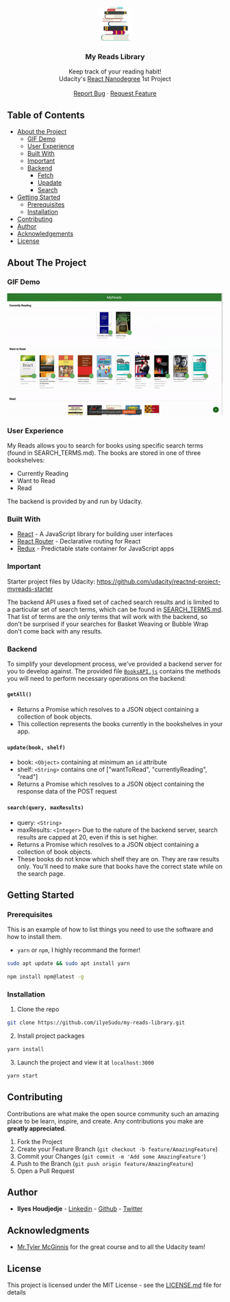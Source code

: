 <p align="center">
  <a href="https://github.com/ilyeSudo/my-reads-library">
    <img src="images/logo.png" alt="Logo" width="80" height="80">
  </a>

  <h3 align="center">My Reads Library</h3>

  <p align="center">
    Keep track of your reading habit!
    <br />
    Udacity's <a href="https://www.udacity.com/course/r eact-nanodegree--nd019">React Nanodegree</a> 1st Project
    <br />
    <br />
    <a href="https://github.com/ilyeSudo/my-reads-library/issues">Report Bug</a>
    ·
    <a href="https://github.com/ilyeSudo/my-reads-library/issues">Request Feature</a>
  </p>
</p>

<!-- TABLE OF CONTENTS -->

## Table of Contents

- [About the Project](#about-the-project)
  - [GIF Demo](gif-demo)
  - [User Experience](#user-experience)
  - [Built With](#built-with)
  - [Important](#important)
  - [Backend](#backend)
    - [Fetch](#backend)
    - [Upadate](#backend)
    - [Search](#backend)
- [Getting Started](#getting-started)
  - [Prerequisites](#prerequisites)
  - [Installation](#installation)
- [Contributing](#contributing)
- [Author](#author)
- [Acknowledgements](#acknowledgements)
- [License](#license)

<!-- ABOUT THE PROJECT -->

## About The Project

### GIF Demo

![](images/result.gif)

### User Experience

My Reads allows you to search for books using specific search terms (found in SEARCH_TERMS.md). The books are stored in one of three bookshelves:

- Currently Reading
- Want to Read
- Read

The backend is provided by and run by Udacity.

### Built With

- [React](https://www.github.com/facebook/react) - A JavaScript library for building user interfaces
- [React Router](https://github.com/ReactTraining/react-router) - Declarative routing for React
- [Redux](https://github.com/reduxjs/redux) - Predictable state container for JavaScript apps

### Important

Starter project files by Udacity: https://github.com/udacity/reactnd-project-myreads-starter

The backend API uses a fixed set of cached search results and is limited to a particular set of search terms, which can be found in [SEARCH_TERMS.md](SEARCH_TERMS.md). That list of terms are the _only_ terms that will work with the backend, so don't be surprised if your searches for Basket Weaving or Bubble Wrap don't come back with any results.

### Backend

To simplify your development process, we've provided a backend server for you to develop against. The provided file [`BooksAPI.js`](src/Utils/BooksAPI.js) contains the methods you will need to perform necessary operations on the backend:

#### `getAll()`

- Returns a Promise which resolves to a JSON object containing a collection of book objects.
- This collection represents the books currently in the bookshelves in your app.

#### `update(book, shelf)`

- book: `<Object>` containing at minimum an `id` attribute
- shelf: `<String>` contains one of ["wantToRead", "currentlyReading", "read"]
- Returns a Promise which resolves to a JSON object containing the response data of the POST request

#### `search(query, maxResults)`

- query: `<String>`
- maxResults: `<Integer>` Due to the nature of the backend server, search results are capped at 20, even if this is set higher.
- Returns a Promise which resolves to a JSON object containing a collection of book objects.
- These books do not know which shelf they are on. They are raw results only. You'll need to make sure that books have the correct state while on the search page.

## Getting Started

### Prerequisites

This is an example of how to list things you need to use the software and how to install them.

- `yarn` or `npm`, I highly recommand the former!

```sh
sudo apt update && sudo apt install yarn
```

```sh
npm install npm@latest -g
```

### Installation

1. Clone the repo

```sh
git clone https://github.com/ilyeSudo/my-reads-library.git
```

2. Install project packages

```sh
yarn install
```

3. Launch the project and view it at `localhost:3000`

```sh
yarn start
```

## Contributing

Contributions are what make the open source community such an amazing place to be learn, inspire, and create. Any contributions you make are **greatly appreciated**.

1. Fork the Project
2. Create your Feature Branch (`git checkout -b feature/AmazingFeature`)
3. Commit your Changes (`git commit -m 'Add some AmazingFeature'`)
4. Push to the Branch (`git push origin feature/AmazingFeature`)
5. Open a Pull Request

## Author

- **Ilyes Houdjedje** - [Linkedin](https://www.linkedin.com/in/ilyes-houdjedje) - [Github](https://github.com/ilyeSudo) - [Twitter](https://twitter.com/ilyesudo)

## Acknowledgments

- [Mr.Tyler McGinnis](https://twitter.com/tylermcginn) for the great course and to all the Udacity team!

## License

This project is licensed under the MIT License - see the [LICENSE.md](LICENSE.md) file for details
